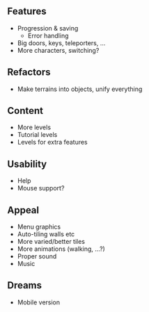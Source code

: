 Features
---

* Progression & saving
	* Error handling
* Big doors, keys, teleporters, ...
* More characters, switching?

Refactors
---

* Make terrains into objects, unify everything

Content
---

* More levels
* Tutorial levels
* Levels for extra features

Usability
---

* Help
* Mouse support?

Appeal
---

* Menu graphics
* Auto-tiling walls etc
* More varied/better tiles
* More animations (walking, ...?)
* Proper sound
* Music

Dreams
---

* Mobile version
